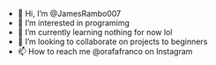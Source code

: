 - 👋 Hi, I’m @JamesRambo007
- 👀 I’m interested in programimg
- 🌱 I’m currently learning nothing for now lol
- 💞️ I’m looking to collaborate on projects to beginners
- 📫 How to reach me @orafafranco on Instagram

<!---
JamesRambo007/JamesRambo007 is a ✨ special ✨ repository because its `README.md` (this file) appears on your GitHub profile.
You can click the Preview link to take a look at your changes.
--->
